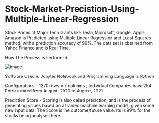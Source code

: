 # Stock-Market-Precistion-Using-Multiple-Linear-Regression

Stock Prices of Major Tech Giants like Tesla, Microsoft, Google, Apple, Amazon is Predicted using Multiple Linear Regression and Least Squares method, with a prediction accuracy of 99%.
The data set is obtained from Yahoo Finance and is Real Time.

How The Process is Performed:



![image](https://user-images.githubusercontent.com/67979587/130528718-8dda1974-4271-4fb9-9b75-7b40f5766d2b.png)


Software Used is Jupyter Notebook and Programming Language is Python

Configurations - 1270 rows × 7 columns , Individual Companies have 254 Entries dated from August, 2020 to August, 2021

Prediction Score - Scoring is also called prediction, and is the process of generating values based on a trained machine learning model, given some new input data. The Score is the outcome/future value. Its is 99% for the stocks being analysed here.
